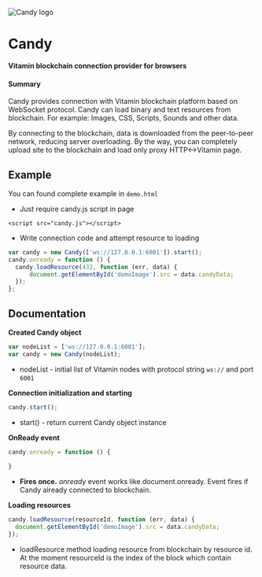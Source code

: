 ![Candy logo](https://github.com/VitaminBlockchain/Candy/raw/master/logo.png)

# Candy
**Vitamin blockchain connection provider for browsers**

#### Summary

Candy provides connection with Vitamin blockchain platform based on WebSocket protocol.
Candy can load binary and text resources from blockchain. For example: Images, CSS, Scripts, Sounds and other data. 

By connecting to the blockchain, data is downloaded from the peer-to-peer network, reducing server overloading. By the way, you can completely upload site to the blockchain and load only proxy HTTP<->Vitamin page.


## Example

You can found complete example in ``demo.html``

* Just require candy.js script in page

``<script src="candy.js"></script>``

* Write connection code and attempt resource to loading

```javascript
var candy = new Candy(['ws://127.0.0.1:6001']).start();
candy.onready = function () {
  candy.loadResource(432, function (err, data) {
      document.getElementById('demoImage').src = data.candyData;
  });
};
```

## Documentation

**Created Candy object**

```javascript
var nodeList = ['ws://127.0.0.1:6001'];
var candy = new Candy(nodeList);
```

* nodeList - initial list of Vitamin nodes with protocol string ``ws://`` and port ``6001``

**Connection initialization and starting**

```javascript
candy.start();
```

* start() - return current Candy object instance

**OnReady event**

```javascript
candy.onready = function () {
    
}
```

* **Fires once.** _onready_ event works like document.onready. Event fires if Candy already connected to blockchain. 

**Loading resources**

```javascript
candy.loadResource(resourceId, function (err, data) {
  document.getElementById('demoImage').src = data.candyData;
});
```

* loadResource method loading resource from blockchain by resource id. At the moment resourceId is the index of the block which contain resource data.
